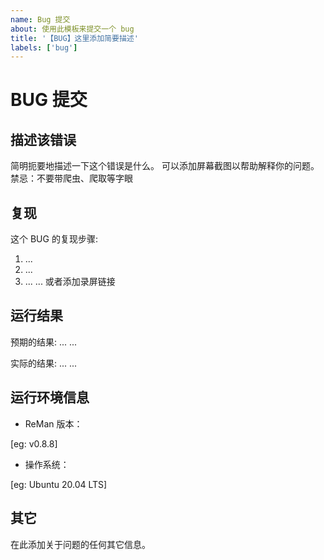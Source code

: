 ```yaml
---
name: Bug 提交
about: 使用此模板来提交一个 bug
title: '【BUG】这里添加简要描述'
labels: ['bug']
---
```


# BUG 提交

## 描述该错误

简明扼要地描述一下这个错误是什么。
可以添加屏幕截图以帮助解释你的问题。
禁忌：不要带爬虫、爬取等字眼

## 复现

这个 BUG 的复现步骤:

1. ...
2. ...
3. ...
    ...
    或者添加录屏链接

## 运行结果

预期的结果:
... ...

实际的结果:
... ...

## 运行环境信息

- ReMan 版本：

[eg: v0.8.8]

- 操作系统：

[eg: Ubuntu 20.04 LTS]

## 其它

在此添加关于问题的任何其它信息。
